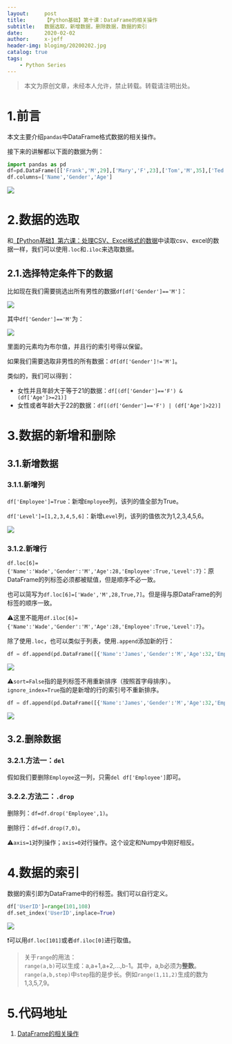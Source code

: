 ```yaml
---
layout:     post
title:      【Python基础】第十课：DataFrame的相关操作
subtitle:   数据选取，新增数据，删除数据，数据的索引
date:       2020-02-02
author:     x-jeff
header-img: blogimg/20200202.jpg
catalog: true
tags:
    - Python Series
---
```

>本文为原创文章，未经本人允许，禁止转载。转载请注明出处。

# 1.前言

本文主要介绍`pandas`中DataFrame格式数据的相关操作。

接下来的讲解都以下面的数据为例：

```python
import pandas as pd
df=pd.DataFrame([['Frank','M',29],['Mary','F',23],['Tom','M',35],['Ted','M',33],['Jean','F',21],['Lisa','F',20]])
df.columns=['Name','Gender','Age']
```

![](https://github.com/x-jeff/BlogImage/raw/master/PythonSeries/Lesson10/10x1.png)

# 2.数据的选取

和[【Python基础】第六课：处理CSV、Excel格式的数据](http://shichaoxin.com/2019/08/01/Python基础-第六课-处理CSV-Excel格式的数据/)中读取csv、excel的数据一样，我们可以使用`.loc`和`.iloc`来选取数据。

## 2.1.选择特定条件下的数据

比如现在我们需要挑选出所有男性的数据`df[df['Gender']=='M']`：

![](https://github.com/x-jeff/BlogImage/raw/master/PythonSeries/Lesson10/10x2.png)

其中`df['Gender']=='M'`为：

![](https://github.com/x-jeff/BlogImage/raw/master/PythonSeries/Lesson10/10x3.png)

里面的元素均为布尔值，并且行的索引号得以保留。

如果我们需要选取非男性的所有数据：`df[df['Gender']!='M']`。

类似的，我们可以得到：

* 女性并且年龄大于等于21的数据：`df[(df['Gender']=='F') & (df['Age']>=21)]`
* 女性或者年龄大于22的数据：`df[(df['Gender']=='F') | (df['Age']>22)]`

# 3.数据的新增和删除

## 3.1.新增数据

### 3.1.1.新增列

`df['Employee']=True`：新增`Employee`列，该列的值全部为True。

`df['Level']=[1,2,3,4,5,6]`：新增`Level`列，该列的值依次为1,2,3,4,5,6。

![](https://github.com/x-jeff/BlogImage/raw/master/PythonSeries/Lesson10/10x4.png)

### 3.1.2.新增行

`df.loc[6]={'Name':'Wade','Gender':'M','Age':28,'Employee':True,'Level':7}`：原DataFrame的列标签必须都被赋值，但是顺序不必一致。

也可以简写为`df.loc[6]=['Wade','M',28,True,7]`。但是得与原DataFrame的列标签的顺序一致。

⚠️这里不能用`df.iloc[6]={'Name':'Wade','Gender':'M','Age':28,'Employee':True,'Level':7}`。

除了使用`.loc`，也可以类似于列表，使用`.append`添加新的行：

```python
df = df.append(pd.DataFrame([{'Name':'James','Gender':'M','Age':32,'Employee':True,'Level':8}]),ignore_index=True,sort=False)
```

![](https://github.com/x-jeff/BlogImage/raw/master/PythonSeries/Lesson10/10x5.png)

⚠️`sort=False`指的是列标签不用重新排序（按照首字母排序）。`ignore_index=True`指的是新增的行的索引号不重新排序。

```python
df = df.append(pd.DataFrame([{'Name':'James','Gender':'M','Age':32,'Employee':True,'Level':8}]),ignore_index=False,sort=True)
```

![](https://github.com/x-jeff/BlogImage/raw/master/PythonSeries/Lesson10/10x6.png)

## 3.2.删除数据

### 3.2.1.方法一：`del`

假如我们要删除`Employee`这一列，只需`del df['Employee']`即可。

### 3.2.2.方法二：`.drop`

删除列：`df=df.drop('Employee',1)`。

删除行：`df=df.drop(7,0)`。

⚠️`axis=1`对列操作；`axis=0`对行操作。这个设定和Numpy中刚好相反。

# 4.数据的索引

数据的索引即为DataFrame中的行标签。我们可以自行定义。

```python
df['UserID']=range(101,108)
df.set_index('UserID',inplace=True)
```

![](https://github.com/x-jeff/BlogImage/raw/master/PythonSeries/Lesson10/10x7.png)

❗️可以用`df.loc[101]`或者`df.iloc[0]`进行取值。

>关于`range`的用法：     
>`range(a,b)`可以生成：a,a+1,a+2,...,b-1。其中，a,b必须为**整数**。        
>`range(a,b,step)`中`step`指的是步长。例如`range(1,11,2)`生成的数为1,3,5,7,9。

# 5.代码地址

1. [DataFrame的相关操作](https://github.com/x-jeff/Python_Code_Demo/tree/master/Demo10)